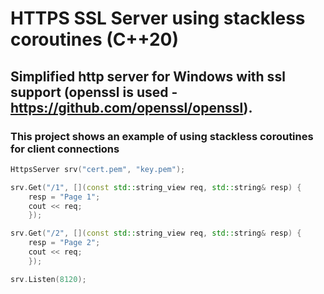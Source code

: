 # HTTPS SSL Server using stackless coroutines (C++20) 

## Simplified  http server for Windows with ssl support (openssl is used - https://github.com/openssl/openssl).

### This project shows an example of using stackless coroutines for client connections

```cpp
HttpsServer srv("cert.pem", "key.pem");

srv.Get("/1", [](const std::string_view req, std::string& resp) {
	resp = "Page 1";
	cout << req;
	});

srv.Get("/2", [](const std::string_view req, std::string& resp) {
	resp = "Page 2";
	cout << req;
	});

srv.Listen(8120);
```